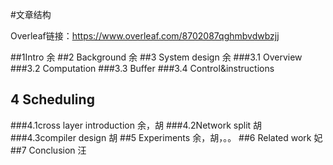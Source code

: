 
#文章结构

Overleaf链接：https://www.overleaf.com/8702087qghmbvdwbzjj

##1Intro
余
##2 Background
余
##3 System design
余
###3.1 Overview
###3.2 Computation
###3.3 Buffer
###3.4 Control&instructions

## 4 Scheduling
###4.1cross layer introduction
余，胡
###4.2Network split
胡
###4.3compiler design
胡
##5 Experiments
余，胡，。。
##6 Related work
妃
##7 Conclusion
汪

